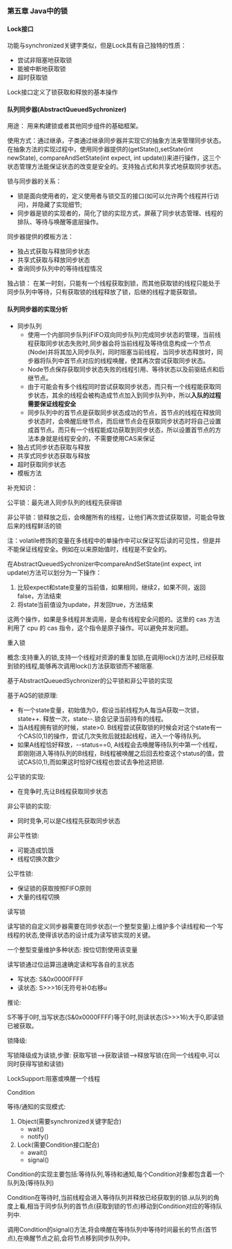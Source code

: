 ### 第五章 Java中的锁

#### Lock接口

功能与synchronized关键字类似，但是Lock具有自己独特的性质：

- 尝试非阻塞地获取锁
- 能被中断地获取锁
- 超时获取锁

Lock接口定义了锁获取和释放的基本操作



#### 队列同步器(AbstractQueuedSychronizer)

用途： 用来构建锁或者其他同步组件的基础框架。

使用方式：通过继承，子类通过继承同步器并实现它的抽象方法来管理同步状态。在抽象方法的实现过程中，使用同步器提供的(getState(),setState(int newState), compareAndSetState(int expect, int update))来进行操作，这三个状态管理方法能保证状态的改变是安全的。支持独占式和共享式地获取同步状态。



锁与同步器的关系：

- 锁是面向使用者的，定义使用者与锁交互的接口(如可以允许两个线程并行访问)，并隐藏了实现细节;
- 同步器是锁的实现者的，简化了锁的实现方式，屏蔽了同步状态管理、线程的排队、等待与唤醒等底层操作。

同步器提供的模板方法：

- 独占式获取与释放同步状态
- 共享式获取与释放同步状态
- 查询同步队列中的等待线程情况



独占锁： 在某一时刻，只能有一个线程获取到锁，而其他获取锁的线程只能处于同步队列中等待，只有获取锁的线程释放了锁，后继的线程才能获取锁。

#### 队列同步器的实现分析

- 同步队列
  - 使用一个内部同步队列(FIFO双向同步队列)完成同步状态的管理，当前线程获取同步状态失败时,同步器会将当前线程及等待信息构成一个节点(Node)并将其加入同步队列，同时阻塞当前线程，当同步状态释放时，同步器将队列中首节点对应的线程唤醒，使其再次尝试获取同步状态。
  - Node节点保存获取同步状态失败的线程引用、等待状态以及前驱结点和后继节点。
  - 由于可能会有多个线程同时尝试获取同步状态，而只有一个线程能获取同步状态，其余的线程会被构造成节点加入到同步队列中，所以**入队的过程需要保证线程安全**
  - 同步队列中的首节点是获取同步状态成功的节点，首节点的线程在释放同步状态时，会唤醒后继节点，而后继节点会在获取同步状态时将自己设置成首节点。而只有一个线程能成功获取到同步状态，所以设置首节点的方法本身就是线程安全的，不需要使用CAS来保证
- 独占式同步状态获取与释放
- 共享式同步状态获取与释放
- 超时获取同步状态
- 模板方法




补充知识：

公平锁：最先进入同步队列的线程先获得锁

非公平锁：锁释放之后，会唤醒所有的线程，让他们再次尝试获取锁，可能会导致后来的线程鲜活的锁







注：volatile修饰的变量在多线程中的单操作中可以保证写后读的可见性，但是并不能保证线程安全。例如在以来原始值时，线程是不安全的。

在AbstractQueuedSychronizer中compareAndSetState(int expect, int update)方法可以划分为一下操作：

1. 比较expect和state变量的当前值，如果相同，继续2，如果不同，返回false，方法结束
2. 将state当前值设为update，并发回true，方法结束

这两个操作，如果是多线程并发调用，是会有线程安全问题的。这里的 cas 方法利用了 cpu 的 cas 指令，这个指令是原子操作。可以避免并发问题。

重入锁

概念:支持重入的锁,支持一个线程对资源的重复加锁,在调用lock()方法时,已经获取到锁的线程,能够再次调用lock()方法获取锁而不被阻塞.

基于AbstractQueuedSychronizer的公平锁和非公平锁的实现

基于AQS的锁原理:

- 有一个state变量，初始值为0，假设当前线程为A,每当A获取一次锁，state++. 释放一次，state--.锁会记录当前持有的线程。
- 当A线程拥有锁的时候，state>0. B线程尝试获取锁的时候会对这个state有一个CAS(0,1)的操作，尝试几次失败后就挂起线程，进入一个等待队列。
- 如果A线程恰好释放，--status==0, A线程会去唤醒等待队列中第一个线程，即刚刚进入等待队列的B线程，B线程被唤醒之后回去检查这个status的值，尝试CAS(0,1),而如果这时恰好C线程也尝试去争抢这把锁.

公平锁的实现:

- 在竞争时,先让B线程获取同步状态

非公平锁的实现:

- 同时竞争,可以是C线程先获取同步状态



非公平性锁:

- 可能造成饥饿
- 线程切换次数少

公平性锁:

- 保证锁的获取按照FIFO原则
- 大量的线程切换

读写锁

读写锁的自定义同步器需要在同步状态(一个整型变量)上维护多个读线程和一个写线程的状态,使得该状态的设计成为读写锁实现的关键。



一个整型变量维护多种状态: 按位切割使用该变量

读写锁通过位运算迅速确定读和写各自的主状态

- 写状态: S&0x0000FFFF
- 读状态: S>>>16(无符号补0右移u

推论:

S不等于0时,当写状态(S&0x0000FFFF)等于0时,则读状态(S>>>16)大于0,即读锁已被获取。



锁降级:

写锁降级成为读锁,步骤: 获取写锁-->获取读锁-->释放写锁(在同一个线程中,可以同时获得写锁和读锁)

LockSupport:阻塞或唤醒一个线程





Condition

等待/通知的实现模式:

1. Object(需要synchronized关键字配合)
   - wait()
   - notify()
2. Lock(需要Condition接口配合)
   - await()
   - signal()

Condition的实现主要包括:等待队列,等待和通知,每个Condition对象都包含着一个队列及(等待队列)



Condition在等待时,当前线程会进入等待队列并释放已经获取到的锁.从队列的角度上看,相当于同步队列的首节点(获取到锁的节点)移动到Condition对应的等待队列中.

调用Condition的signal()方法,将会唤醒在等待队列中等待时间最长的节点(首节点),在唤醒节点之前,会将节点移到同步队列中。









